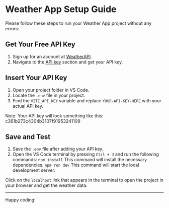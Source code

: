 # Weather App Setup Guide

Please follow these steps to run your Weather App project without any errors:

## Get Your Free API Key
1. Sign up for an account at [WeatherAPI](https://www.weatherapi.com/signup.aspx).
2. Navigate to the [API key](https://www.weatherapi.com/my) section and get your API key.

## Insert Your API Key
1. Open your project folder in VS Code.
2. Locate the `.env` file in your project.
3. Find the `VITE_API_KEY` variable and replace `YOUR-API-KEY-HERE` with your actual API key.

Note: Your API key will look something like this: c361b273c4304b3107f91953241109 

## Save and Test
1. Save the `.env` file after adding your API key.
2. Open the VS Code terminal by pressing `Ctrl + J` and run the following commands:
    `npm install` This command will install the necessary dependencies.
    `npm run dev` This command will start the local development server.

Click on the `localhost` link that appears in the terminal to open the project in your browser and get the weather data.


---

Happy coding!